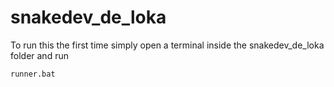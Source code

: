 # snakedev_de_loka
To run this the first time simply open a terminal inside the snakedev_de_loka folder and run

```bash
runner.bat
```

